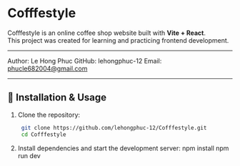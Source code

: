 # Cofffestyle

Cofffestyle is an online coffee shop website built with **Vite + React**.  
This project was created for learning and practicing frontend development.

---

Author: Le Hong Phuc
GitHub: lehongphuc-12
Email: phucle682004@gmail.com

---

## 🚀 Installation & Usage

1. Clone the repository:
   ```bash
    git clone https://github.com/lehongphuc-12/Cofffestyle.git
    cd Cofffestyle
   ```
2. Install dependencies and start the development server:
   npm install
   npm run dev
